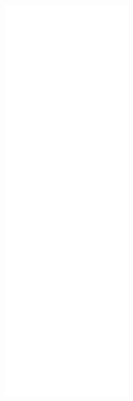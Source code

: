 <p align="center">
  <img src="https://github.com/Enter-tainer/Enter-tainer/blob/master/github-metrics.svg">
</p>
